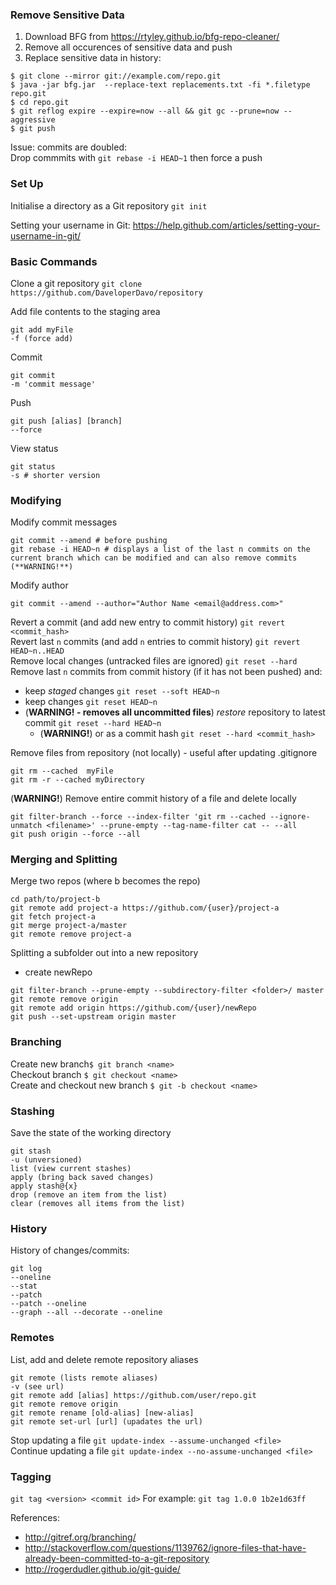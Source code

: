 ### Remove Sensitive Data 
1. Download BFG from https://rtyley.github.io/bfg-repo-cleaner/
2. Remove all occurences of sensitive data and push
3. Replace sensitive data in history:
```
$ git clone --mirror git://example.com/repo.git
$ java -jar bfg.jar  --replace-text replacements.txt -fi *.filetype  repo.git
$ cd repo.git
$ git reflog expire --expire=now --all && git gc --prune=now --aggressive
$ git push
```
Issue: commits are doubled:  
Drop commmits with `git rebase -i HEAD~1` then force a push

### Set Up
Initialise a directory as a Git repository ` git init `

Setting your username in Git: https://help.github.com/articles/setting-your-username-in-git/


### Basic Commands
Clone a git repository `git clone https://github.com/DaveloperDavo/repository`

Add file contents to the staging area 
```
git add myFile
-f (force add)
```

Commit
```
git commit
-m 'commit message'
```

Push 
```
git push [alias] [branch]
--force 
```

View status
```
git status 
-s # shorter version
```

### Modifying 

Modify commit messages
```
git commit --amend # before pushing
git rebase -i HEAD~n # displays a list of the last n commits on the current branch which can be modified and can also remove commits (**WARNING!**)
```

Modify author
```
git commit --amend --author="Author Name <email@address.com>"
```

Revert a commit (and add new entry to commit history) `git revert <commit_hash>`  
Revert last `n` commits (and add `n` entries to commit history) `git revert HEAD~n..HEAD`  
Remove local changes (untracked files are ignored) `git reset --hard`  
Remove last `n` commits from commit history (if it has not been pushed) and:
- keep *staged* changes `git reset --soft HEAD~n`  
- keep changes `git reset HEAD~n`    
- (**WARNING! - removes all uncommitted files**) *restore* repository to latest commit `git reset --hard HEAD~n`     
  - (**WARNING!**) or as a commit hash `git reset --hard <commit_hash>`  

Remove files from repository (not locally) - useful after updating .gitignore
```
git rm --cached  myFile
git rm -r --cached myDirectory
```

(**WARNING!**) Remove entire commit history of a file and delete locally
```
git filter-branch --force --index-filter 'git rm --cached --ignore-unmatch <filename>' --prune-empty --tag-name-filter cat -- --all
git push origin --force --all
```
### Merging and Splitting
Merge two repos (where b becomes the repo)
```
cd path/to/project-b
git remote add project-a https://github.com/{user}/project-a
git fetch project-a
git merge project-a/master
git remote remove project-a
```

Splitting a subfolder out into a new repository
- create newRepo
```
git filter-branch --prune-empty --subdirectory-filter <folder>/ master
git remote remove origin 
git remote add origin https://github.com/{user}/newRepo
git push --set-upstream origin master
```

### Branching
Create new branch`$ git branch <name>`  
Checkout branch `$ git checkout <name>`  
Create and checkout new branch `$ git -b checkout <name>`  

### Stashing
Save the state of the working directory 
```
git stash
-u (unversioned)
list (view current stashes)
apply (bring back saved changes)
apply stash@{x}
drop (remove an item from the list)
clear (removes all items from the list)
```
### History
History of changes/commits: 
```
git log
--oneline
--stat
--patch
--patch --oneline
--graph --all --decorate --oneline
```
### Remotes
List, add and delete remote repository aliases 
```
git remote (lists remote aliases)
-v (see url)
git remote add [alias] https://github.com/user/repo.git
git remote remove origin
git remote rename [old-alias] [new-alias]
git remote set-url [url] (upadates the url)
```
Stop updating a file `git update-index --assume-unchanged <file> `  
Continue updating a file `git update-index --no-assume-unchanged <file>`  

### Tagging
`git tag <version> <commit id>` For example: `git tag 1.0.0 1b2e1d63ff`  

References:  
- http://gitref.org/branching/
- http://stackoverflow.com/questions/1139762/ignore-files-that-have-already-been-committed-to-a-git-repository
- http://rogerdudler.github.io/git-guide/

